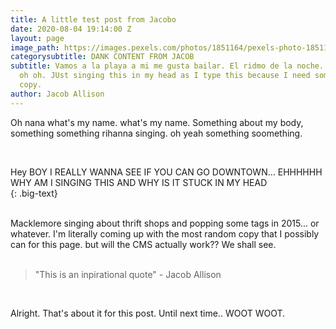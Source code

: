 ```yaml
---
title: A little test post from Jacobo
date: 2020-08-04 19:14:00 Z
layout: page
image_path: https://images.pexels.com/photos/1851164/pexels-photo-1851164.jpeg?auto=compress&cs=tinysrgb&dpr=2&h=650&w=940
categorysubtitle: DANK CONTENT FROM JACOB
subtitle: Vamos a la playa a mi me gusta bailar. El ridmo de la noche. Sounds of FIESTA...
  oh oh. JUst singing this in my head as I type this because I need some form of placeholder
  copy.
author: Jacob Allison
---
```


Oh nana what's my name. what's my name. Something about my body, something something rihanna singing. oh yeah something soomething. 

<br>  
  
Hey BOY I REALLY WANNA SEE IF YOU CAN GO DOWNTOWN... EHHHHHH WHY AM I SINGING THIS AND WHY IS IT STUCK IN MY HEAD  
{: .big-text}  
<br>

  
Macklemore singing about thrift shops and popping some tags in 2015... or whatever. I'm literally coming up with the most random copy that I possibly can for this page. but will the CMS actually work?? We shall see.  
<br>

  
> "This is an inpirational quote" - Jacob Allison  
<br>

  
Alright. That's about it for this post. Until next time.. WOOT WOOT.